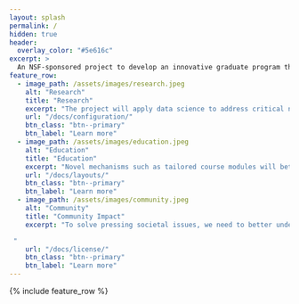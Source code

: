 ```yaml
---
layout: splash
permalink: /
hidden: true
header:
  overlay_color: "#5e616c"
excerpt: >
  An NSF-sponsored project to develop an innovative graduate program that brings together engineering, computer science, social science, business and medicine to harness the power of data science. 
feature_row:
  - image_path: /assets/images/research.jpeg
    alt: "Research"
    title: "Research"
    excerpt: "The project will apply data science to address critical needs in power, transportation, healthcare and communications."
    url: "/docs/configuration/"
    btn_class: "btn--primary"
    btn_label: "Learn more"
  - image_path: /assets/images/education.jpeg
    alt: "Education"
    title: "Education"
    excerpt: "Novel mechanisms such as tailored course modules will better equip students with a broad perspective on the interplay between areas traditionally treated disparately in a STEM graduate curriculum."
    url: "/docs/layouts/"
    btn_class: "btn--primary"
    btn_label: "Learn more"
  - image_path: /assets/images/community.jpeg
    alt: "Community"
    title: "Community Impact"
    excerpt: "To solve pressing societal issues, we need to better understand and analyze human and social behavior backed by state-of-the-art data science. Our interdisciplinary team of faculty members and students will work together with community partners toward practical, evidence-based solutions.”

 "
    url: "/docs/license/"
    btn_class: "btn--primary"
    btn_label: "Learn more"      
---
```


{% include feature_row %}

